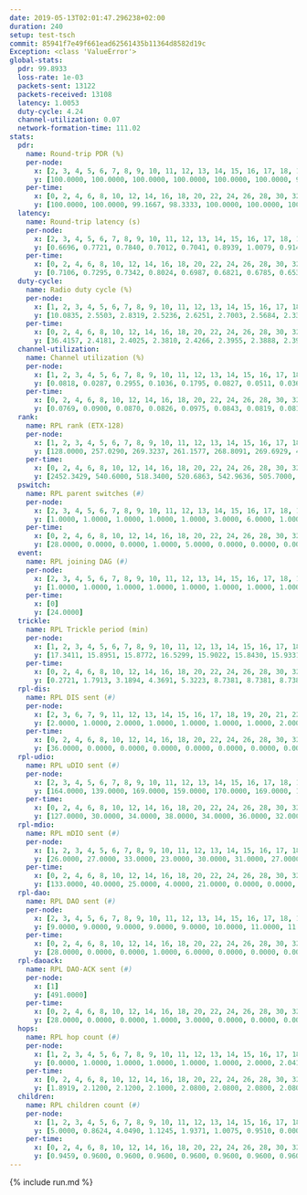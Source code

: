 ```yaml
---
date: 2019-05-13T02:01:47.296238+02:00
duration: 240
setup: test-tsch
commit: 85941f7e49f661ead62561435b11364d8582d19c
Exception: <class 'ValueError'>
global-stats:
  pdr: 99.8933
  loss-rate: 1e-03
  packets-sent: 13122
  packets-received: 13108
  latency: 1.0053
  duty-cycle: 4.24
  channel-utilization: 0.07
  network-formation-time: 111.02
stats:
  pdr:
    name: Round-trip PDR (%)
    per-node:
      x: [2, 3, 4, 5, 6, 7, 8, 9, 10, 11, 12, 13, 14, 15, 16, 17, 18, 19, 20, 21, 22, 23, 24, 25]
      y: [100.0000, 100.0000, 100.0000, 100.0000, 100.0000, 100.0000, 99.8273, 100.0000, 99.8211, 100.0000, 99.8168, 100.0000, 99.8172, 99.6283, 99.8039, 99.8252, 99.6546, 99.8120, 100.0000, 99.8138, 100.0000, 100.0000, 100.0000, 99.6466]
    per-time:
      x: [0, 2, 4, 6, 8, 10, 12, 14, 16, 18, 20, 22, 24, 26, 28, 30, 32, 34, 36, 38, 40, 42, 44, 46, 48, 50, 52, 54, 56, 58, 60, 62, 64, 66, 68, 70, 72, 74, 76, 78, 80, 82, 84, 86, 88, 90, 92, 94, 96, 98, 100, 102, 104, 106, 108, 110, 112, 114, 116, 118, 120, 122, 124, 126, 128, 130, 132, 134, 136, 138, 140, 142, 144, 146, 148, 150, 152, 154, 156, 158, 160, 162, 164, 166, 168, 170, 172, 174, 176, 178, 180, 182, 184, 186, 188, 190, 192, 194, 196, 198, 200, 202, 204, 206, 208, 210, 212, 214, 216, 218, 220]
      y: [100.0000, 100.0000, 99.1667, 98.3333, 100.0000, 100.0000, 100.0000, 100.0000, 100.0000, 99.1667, 100.0000, 100.0000, 98.3193, 99.1667, 100.0000, 99.1597, 100.0000, 100.0000, 99.1667, 100.0000, 100.0000, 100.0000, 100.0000, 100.0000, 100.0000, 100.0000, 100.0000, 100.0000, 100.0000, 100.0000, 100.0000, 100.0000, 100.0000, 100.0000, 100.0000, 99.1667, 100.0000, 100.0000, 99.1667, 100.0000, 100.0000, 100.0000, 100.0000, 100.0000, 100.0000, 100.0000, 100.0000, 100.0000, 100.0000, 100.0000, 100.0000, 100.0000, 100.0000, 100.0000, 100.0000, 100.0000, 100.0000, 100.0000, 100.0000, 100.0000, 100.0000, 100.0000, 100.0000, 100.0000, 99.1667, 100.0000, 100.0000, 100.0000, 100.0000, 100.0000, 100.0000, 100.0000, 100.0000, 100.0000, 100.0000, 100.0000, 100.0000, 100.0000, 100.0000, 100.0000, 100.0000, 100.0000, 100.0000, 100.0000, 100.0000, 100.0000, 100.0000, 100.0000, 100.0000, 100.0000, 100.0000, 100.0000, 100.0000, 100.0000, 100.0000, 100.0000, 100.0000, 100.0000, 99.1667, 100.0000, 100.0000, 100.0000, 100.0000, 100.0000, 100.0000, 100.0000, 100.0000, 100.0000, 100.0000, 97.5610, null]
  latency:
    name: Round-trip latency (s)
    per-node:
      x: [2, 3, 4, 5, 6, 7, 8, 9, 10, 11, 12, 13, 14, 15, 16, 17, 18, 19, 20, 21, 22, 23, 24, 25]
      y: [0.6696, 0.7721, 0.7840, 0.7012, 0.7041, 0.8939, 1.0079, 0.9146, 0.8434, 1.1863, 0.9046, 0.8508, 1.0907, 1.1108, 0.8972, 1.0785, 1.1199, 1.1594, 1.0068, 1.1926, 1.2672, 1.2857, 1.2844, 1.3471]
    per-time:
      x: [0, 2, 4, 6, 8, 10, 12, 14, 16, 18, 20, 22, 24, 26, 28, 30, 32, 34, 36, 38, 40, 42, 44, 46, 48, 50, 52, 54, 56, 58, 60, 62, 64, 66, 68, 70, 72, 74, 76, 78, 80, 82, 84, 86, 88, 90, 92, 94, 96, 98, 100, 102, 104, 106, 108, 110, 112, 114, 116, 118, 120, 122, 124, 126, 128, 130, 132, 134, 136, 138, 140, 142, 144, 146, 148, 150, 152, 154, 156, 158, 160, 162, 164, 166, 168, 170, 172, 174, 176, 178, 180, 182, 184, 186, 188, 190, 192, 194, 196, 198, 200, 202, 204, 206, 208, 210, 212, 214, 216, 218, 220]
      y: [0.7106, 0.7295, 0.7342, 0.8024, 0.6987, 0.6821, 0.6785, 0.6538, 0.6836, 0.6377, 0.6961, 0.6471, 0.6934, 0.6460, 0.6827, 0.6822, 0.6671, 0.6566, 0.7002, 0.6439, 0.6679, 0.6816, 0.6343, 0.6798, 0.6181, 0.6696, 0.6922, 0.6518, 0.6706, 0.6916, 0.6568, 0.6218, 0.6342, 0.6514, 0.6112, 0.7149, 0.6952, 0.6796, 0.6757, 0.6829, 0.6813, 0.7085, 0.7141, 0.7435, 0.6837, 0.7020, 0.6406, 0.7016, 0.7446, 0.7049, 0.6904, 0.7246, 0.6554, 0.7894, 0.7818, 0.6954, 0.6944, 0.7280, 0.6794, 0.9136, 0.9004, 0.8396, 0.7713, 0.7895, 0.8002, 1.2365, 1.2669, 1.0848, 0.8793, 0.8867, 0.7441, 1.2573, 1.5652, 1.4837, 1.2884, 1.0259, 0.8894, 1.2423, 1.5975, 1.5692, 1.5753, 1.4672, 1.2632, 1.3744, 1.5533, 1.6309, 1.6069, 1.5287, 1.5594, 1.5226, 1.6042, 1.6136, 1.6571, 1.5949, 1.6349, 1.5589, 1.6656, 1.5827, 1.6146, 1.6635, 1.6040, 1.5983, 1.5878, 1.6294, 1.6308, 1.6299, 1.6256, 1.6739, 1.5794, 1.6628, null]
  duty-cycle:
    name: Radio duty cycle (%)
    per-node:
      x: [1, 2, 3, 4, 5, 6, 7, 8, 9, 10, 11, 12, 13, 14, 15, 16, 17, 18, 19, 20, 21, 22, 23, 24, 25]
      y: [10.0835, 2.5503, 2.8319, 2.5236, 2.6251, 2.7003, 2.5684, 2.3342, 2.6094, 2.3440, 2.6574, 2.6133, 2.8123, 2.7575, 2.6812, 2.7087, 2.7083, 2.6290, 2.6920, 2.8065, 2.7193, 2.7527, 2.8027, 2.7834, 2.8723]
    per-time:
      x: [0, 2, 4, 6, 8, 10, 12, 14, 16, 18, 20, 22, 24, 26, 28, 30, 32, 34, 36, 38, 40, 42, 44, 46, 48, 50, 52, 54, 56, 58, 60, 62, 64, 66, 68, 70, 72, 74, 76, 78, 80, 82, 84, 86, 88, 90, 92, 94, 96, 98, 100, 102, 104, 106, 108, 110, 112, 114, 116, 118, 120, 122, 124, 126, 128, 130, 132, 134, 136, 138, 140, 142, 144, 146, 148, 150, 152, 154, 156, 158, 160, 162, 164, 166, 168, 170, 172, 174, 176, 178, 180, 182, 184, 186, 188, 190, 192, 194, 196, 198, 200, 202, 204, 206, 208, 210, 212, 214, 216, 218, 220, 222, 224, 226, 228, 230, 232, 234, 236, 238]
      y: [36.4157, 2.4181, 2.4025, 2.3810, 2.4266, 2.3955, 2.3888, 2.3954, 2.3923, 2.3931, 2.3868, 2.3968, 2.3906, 2.3973, 2.4150, 2.4133, 2.3956, 2.3877, 2.3842, 2.3963, 2.3974, 2.3832, 2.4015, 2.3935, 2.4042, 2.3899, 2.3919, 2.3954, 2.3969, 2.4012, 2.3876, 2.4065, 2.3952, 2.3978, 2.4056, 2.3831, 2.3868, 2.3862, 2.3898, 2.4116, 2.4044, 2.4113, 2.3888, 2.4158, 2.3992, 2.4039, 2.4076, 2.3977, 2.3943, 2.4035, 2.3972, 2.4048, 2.4016, 2.4031, 2.4001, 2.3936, 2.3865, 2.4150, 2.4023, 2.3906, 2.3962, 2.4023, 2.3848, 2.3944, 2.4105, 2.4044, 2.4075, 2.4118, 2.3954, 2.4099, 2.3877, 2.3973, 2.4070, 2.3910, 2.3935, 2.3962, 2.3947, 2.3840, 2.3988, 2.3897, 2.3900, 2.4153, 2.3904, 2.3980, 2.4046, 2.4081, 2.4043, 2.3970, 2.3757, 2.3917, 2.4000, 2.4032, 2.3943, 2.4025, 2.3931, 2.3922, 2.3993, 2.3931, 2.3818, 2.4055, 2.4144, 2.4006, 2.3956, 2.3944, 2.3994, 2.4050, 2.3983, 2.3962, 2.4076, 2.4082, 14.5016, 9.0439, 2.4225, 2.3980, 2.5341, 2.3841, 2.2891, 2.2664, 2.2681, 2.2640]
  channel-utilization:
    name: Channel utilization (%)
    per-node:
      x: [1, 2, 3, 4, 5, 6, 7, 8, 9, 10, 11, 12, 13, 14, 15, 16, 17, 18, 19, 20, 21, 22, 23, 24, 25]
      y: [0.0818, 0.0287, 0.2955, 0.1036, 0.1795, 0.0827, 0.0511, 0.0368, 0.0478, 0.0430, 0.0326, 0.0337, 0.1780, 0.0318, 0.0416, 0.1212, 0.0355, 0.0844, 0.0356, 0.0683, 0.0420, 0.0392, 0.0317, 0.0307, 0.0324]
    per-time:
      x: [0, 2, 4, 6, 8, 10, 12, 14, 16, 18, 20, 22, 24, 26, 28, 30, 32, 34, 36, 38, 40, 42, 44, 46, 48, 50, 52, 54, 56, 58, 60, 62, 64, 66, 68, 70, 72, 74, 76, 78, 80, 82, 84, 86, 88, 90, 92, 94, 96, 98, 100, 102, 104, 106, 108, 110, 112, 114, 116, 118, 120, 122, 124, 126, 128, 130, 132, 134, 136, 138, 140, 142, 144, 146, 148, 150, 152, 154, 156, 158, 160, 162, 164, 166, 168, 170, 172, 174, 176, 178, 180, 182, 184, 186, 188, 190, 192, 194, 196, 198, 200, 202, 204, 206, 208, 210, 212, 214, 216, 218, 220, 222, 224, 226, 228, 230, 232, 234, 236, 238]
      y: [0.0769, 0.0900, 0.0870, 0.0826, 0.0975, 0.0843, 0.0819, 0.0817, 0.0794, 0.0824, 0.0811, 0.0850, 0.0819, 0.0853, 0.0911, 0.0888, 0.0844, 0.0800, 0.0807, 0.0860, 0.0853, 0.0805, 0.0867, 0.0814, 0.0846, 0.0811, 0.0826, 0.0849, 0.0851, 0.0868, 0.0810, 0.0894, 0.0825, 0.0843, 0.0859, 0.0773, 0.0809, 0.0809, 0.0787, 0.0922, 0.0854, 0.0904, 0.0817, 0.0892, 0.0840, 0.0856, 0.0880, 0.0840, 0.0813, 0.0861, 0.0832, 0.0825, 0.0836, 0.0861, 0.0843, 0.0828, 0.0806, 0.0912, 0.0848, 0.0794, 0.0832, 0.0855, 0.0789, 0.0844, 0.0902, 0.0898, 0.0889, 0.0904, 0.0835, 0.0902, 0.0784, 0.0844, 0.0899, 0.0818, 0.0828, 0.0837, 0.0825, 0.0767, 0.0857, 0.0810, 0.0812, 0.0920, 0.0819, 0.0851, 0.0892, 0.0850, 0.0882, 0.0837, 0.0757, 0.0826, 0.0849, 0.0875, 0.0802, 0.0861, 0.0807, 0.0809, 0.0854, 0.0837, 0.0779, 0.0889, 0.0905, 0.0847, 0.0819, 0.0802, 0.0831, 0.0866, 0.0846, 0.0842, 0.0879, 0.1093, 0.0300, 0.0362, 0.0494, 0.0676, 0.1142, 0.0561, 0.0250, 0.0196, 0.0195, 0.0187]
  rank:
    name: RPL rank (ETX-128)
    per-node:
      x: [1, 2, 3, 4, 5, 6, 7, 8, 9, 10, 11, 12, 13, 14, 15, 16, 17, 18, 19, 20, 21, 22, 23, 24, 25]
      y: [128.0000, 257.0290, 269.3237, 261.1577, 268.8091, 269.6929, 403.9877, 488.7236, 438.0581, 946.5388, 1080.6935, 413.5878, 673.5301, 2792.2205, 1234.6571, 434.7224, 727.5473, 2576.5798, 2317.7799, 551.4896, 4550.8993, 4008.9699, 676.0324, 678.9187, 1718.3492]
    per-time:
      x: [0, 2, 4, 6, 8, 10, 12, 14, 16, 18, 20, 22, 24, 26, 28, 30, 32, 34, 36, 38, 40, 42, 44, 46, 48, 50, 52, 54, 56, 58, 60, 62, 64, 66, 68, 70, 72, 74, 76, 78, 80, 82, 84, 86, 88, 90, 92, 94, 96, 98, 100, 102, 104, 106, 108, 110, 112, 114, 116, 118, 120, 122, 124, 126, 128, 130, 132, 134, 136, 138, 140, 142, 144, 146, 148, 150, 152, 154, 156, 158, 160, 162, 164, 166, 168, 170, 172, 174, 176, 178, 180, 182, 184, 186, 188, 190, 192, 194, 196, 198, 200, 202, 204, 206, 208, 210, 212, 214, 216, 218, 220, 222, 224, 226, 228, 230, 232, 234, 236, 238]
      y: [2452.3429, 540.6000, 518.3400, 520.6863, 542.9636, 505.7000, 511.1000, 501.8400, 457.8800, 455.2000, 463.9800, 467.3000, 461.7843, 469.6471, 483.9608, 469.1765, 461.8039, 455.3000, 457.6800, 460.3000, 472.0192, 456.6400, 454.9800, 452.8400, 456.7800, 450.7200, 448.5200, 449.9216, 445.4600, 446.6863, 443.1200, 448.1765, 458.2745, 443.7800, 442.2000, 444.2549, 463.3200, 452.6863, 452.9216, 466.3333, 448.5600, 436.3922, 442.1000, 446.9216, 442.1000, 438.1800, 437.8400, 436.0588, 434.7600, 440.9800, 438.8800, 437.6200, 439.9400, 445.2157, 442.1569, 442.0200, 443.2941, 445.2692, 449.3600, 446.8200, 447.3200, 446.0000, 445.0392, 448.4706, 446.9400, 453.1961, 458.3774, 447.4800, 447.9800, 446.3800, 443.0600, 439.4615, 449.9000, 445.9412, 439.5000, 438.5800, 440.8400, 435.7600, 433.4200, 434.9600, 439.2549, 446.9623, 446.5686, 448.0600, 450.8000, 449.4200, 450.6275, 455.0400, 450.9020, 451.0196, 451.3396, 450.0385, 437.0600, 437.3600, 433.0400, 443.7000, 437.0400, 438.6400, 438.6863, 442.3137, 439.7843, 434.3000, 435.1200, 434.3400, 432.1400, 434.4400, 431.9200, 436.2600, 433.3800, 440.7358, 633.7862, 978.8541, 1396.6604, 2500.0809, 15065.2171, 3811.1017, 2984.7500, 482.4200, 481.8400, 480.1400]
  pswitch:
    name: RPL parent switches (#)
    per-node:
      x: [2, 3, 4, 5, 6, 7, 8, 9, 10, 11, 12, 13, 14, 15, 16, 17, 18, 19, 20, 21, 22, 23, 24, 25]
      y: [1.0000, 1.0000, 1.0000, 1.0000, 1.0000, 3.0000, 6.0000, 1.0000, 4.0000, 7.0000, 5.0000, 8.0000, 17.0000, 3.0000, 5.0000, 3.0000, 10.0000, 13.0000, 2.0000, 23.0000, 16.0000, 8.0000, 7.0000, 9.0000]
    per-time:
      x: [0, 2, 4, 6, 8, 10, 12, 14, 16, 18, 20, 22, 24, 26, 28, 30, 32, 34, 36, 38, 40, 42, 44, 46, 48, 50, 52, 54, 56, 58, 60, 62, 64, 66, 68, 70, 72, 74, 76, 78, 80, 82, 84, 86, 88, 90, 92, 94, 96, 98, 100, 102, 104, 106, 108, 110, 112, 114, 116, 118, 120, 122, 124, 126, 128, 130, 132, 134, 136, 138, 140, 142, 144, 146, 148, 150, 152, 154, 156, 158, 160, 162, 164, 166, 168, 170, 172, 174, 176, 178, 180, 182, 184, 186, 188, 190, 192, 194, 196, 198, 200, 202, 204, 206, 208, 210, 212, 214, 216, 218, 220, 222, 224, 226, 228, 230, 232]
      y: [28.0000, 0.0000, 0.0000, 1.0000, 5.0000, 0.0000, 0.0000, 0.0000, 0.0000, 0.0000, 0.0000, 0.0000, 1.0000, 1.0000, 1.0000, 1.0000, 1.0000, 0.0000, 0.0000, 0.0000, 2.0000, 0.0000, 0.0000, 0.0000, 0.0000, 0.0000, 0.0000, 1.0000, 0.0000, 1.0000, 0.0000, 1.0000, 1.0000, 0.0000, 0.0000, 1.0000, 0.0000, 1.0000, 1.0000, 4.0000, 0.0000, 1.0000, 0.0000, 1.0000, 0.0000, 0.0000, 0.0000, 1.0000, 0.0000, 0.0000, 0.0000, 0.0000, 0.0000, 1.0000, 1.0000, 0.0000, 1.0000, 2.0000, 0.0000, 0.0000, 0.0000, 0.0000, 1.0000, 1.0000, 0.0000, 1.0000, 3.0000, 0.0000, 0.0000, 0.0000, 0.0000, 2.0000, 0.0000, 1.0000, 0.0000, 0.0000, 0.0000, 0.0000, 0.0000, 0.0000, 1.0000, 3.0000, 1.0000, 0.0000, 0.0000, 0.0000, 1.0000, 0.0000, 1.0000, 1.0000, 3.0000, 2.0000, 0.0000, 0.0000, 0.0000, 0.0000, 0.0000, 0.0000, 1.0000, 1.0000, 1.0000, 0.0000, 0.0000, 0.0000, 0.0000, 0.0000, 0.0000, 0.0000, 0.0000, 3.0000, 1.0000, 4.0000, 7.0000, 19.0000, 28.0000, 7.0000, 1.0000]
  event:
    name: RPL joining DAG (#)
    per-node:
      x: [2, 3, 4, 5, 6, 7, 8, 9, 10, 11, 12, 13, 14, 15, 16, 17, 18, 19, 20, 21, 22, 23, 24, 25]
      y: [1.0000, 1.0000, 1.0000, 1.0000, 1.0000, 1.0000, 1.0000, 1.0000, 1.0000, 1.0000, 1.0000, 1.0000, 1.0000, 1.0000, 1.0000, 1.0000, 1.0000, 1.0000, 1.0000, 1.0000, 1.0000, 1.0000, 1.0000, 1.0000]
    per-time:
      x: [0]
      y: [24.0000]
  trickle:
    name: RPL Trickle period (min)
    per-node:
      x: [1, 2, 3, 4, 5, 6, 7, 8, 9, 10, 11, 12, 13, 14, 15, 16, 17, 18, 19, 20, 21, 22, 23, 24, 25]
      y: [17.3411, 15.8951, 15.8772, 16.5299, 15.9022, 15.8430, 15.9331, 15.8814, 15.8951, 15.6949, 15.6468, 15.8231, 15.2454, 16.1268, 15.1558, 15.2441, 15.2782, 14.5405, 14.6012, 15.4028, 16.0952, 14.0049, 15.4443, 15.4449, 14.8797]
    per-time:
      x: [0, 2, 4, 6, 8, 10, 12, 14, 16, 18, 20, 22, 24, 26, 28, 30, 32, 34, 36, 38, 40, 42, 44, 46, 48, 50, 52, 54, 56, 58, 60, 62, 64, 66, 68, 70, 72, 74, 76, 78, 80, 82, 84, 86, 88, 90, 92, 94, 96, 98, 100, 102, 104, 106, 108, 110, 112, 114, 116, 118, 120, 122, 124, 126, 128, 130, 132, 134, 136, 138, 140, 142, 144, 146, 148, 150, 152, 154, 156, 158, 160, 162, 164, 166, 168, 170, 172, 174, 176, 178, 180, 182, 184, 186, 188, 190, 192, 194, 196, 198, 200, 202, 204, 206, 208, 210, 212, 214, 216, 218, 220, 222, 224, 226, 228, 230, 232, 234, 236, 238]
      y: [0.2721, 1.7913, 3.1894, 4.3691, 5.3223, 8.7381, 8.7381, 8.7381, 8.7381, 15.9034, 17.4763, 17.4763, 17.4763, 17.4763, 17.4763, 17.4763, 17.4763, 17.4763, 17.4763, 17.4763, 17.4763, 17.4763, 17.4763, 17.4763, 17.4763, 17.4763, 17.4763, 17.4763, 17.4763, 17.4763, 17.4763, 17.4763, 17.4763, 17.4763, 17.4763, 17.4763, 17.4763, 17.4763, 17.4763, 17.4763, 17.4763, 17.4763, 17.4763, 17.4763, 17.4763, 17.4763, 17.4763, 17.4763, 17.4763, 17.4763, 17.4763, 17.4763, 17.4763, 17.4763, 17.4763, 17.4763, 17.4763, 17.4763, 17.4763, 17.4763, 17.4763, 17.4763, 17.4763, 17.4763, 17.4763, 17.4763, 17.4763, 17.4763, 17.4763, 17.4763, 17.4763, 17.4763, 17.4763, 17.4763, 17.4763, 17.4763, 17.4763, 17.4763, 17.4763, 17.4763, 17.4763, 17.4763, 17.4763, 17.4763, 17.4763, 17.4763, 17.4763, 17.4763, 17.4763, 17.4763, 17.4763, 17.4763, 17.4763, 17.4763, 17.4763, 17.4763, 17.4763, 17.4763, 17.4763, 17.4763, 17.4763, 17.4763, 17.4763, 17.4763, 17.4763, 17.4763, 17.4763, 17.4763, 17.4763, 17.4763, 17.4763, 16.3367, 16.3429, 16.0678, 7.6755, 2.7550, 3.7704, 5.2210, 5.8982, 8.1265]
  rpl-dis:
    name: RPL DIS sent (#)
    per-node:
      x: [2, 3, 6, 7, 9, 11, 12, 13, 14, 15, 16, 17, 18, 19, 20, 21, 22, 23, 24, 25]
      y: [2.0000, 1.0000, 2.0000, 1.0000, 1.0000, 1.0000, 1.0000, 2.0000, 4.0000, 2.0000, 1.0000, 3.0000, 2.0000, 2.0000, 2.0000, 7.0000, 4.0000, 3.0000, 3.0000, 3.0000]
    per-time:
      x: [0, 2, 4, 6, 8, 10, 12, 14, 16, 18, 20, 22, 24, 26, 28, 30, 32, 34, 36, 38, 40, 42, 44, 46, 48, 50, 52, 54, 56, 58, 60, 62, 64, 66, 68, 70, 72, 74, 76, 78, 80, 82, 84, 86, 88, 90, 92, 94, 96, 98, 100, 102, 104, 106, 108, 110, 112, 114, 116, 118, 120, 122, 124, 126, 128, 130, 132, 134, 136, 138, 140, 142, 144, 146, 148, 150, 152, 154, 156, 158, 160, 162, 164, 166, 168, 170, 172, 174, 176, 178, 180, 182, 184, 186, 188, 190, 192, 194, 196, 198, 200, 202, 204, 206, 208, 210, 212, 214, 216, 218, 220, 222, 224, 226, 228, 230]
      y: [36.0000, 0.0000, 0.0000, 0.0000, 0.0000, 0.0000, 0.0000, 0.0000, 0.0000, 0.0000, 0.0000, 0.0000, 0.0000, 0.0000, 0.0000, 0.0000, 0.0000, 0.0000, 0.0000, 0.0000, 0.0000, 0.0000, 0.0000, 0.0000, 0.0000, 0.0000, 0.0000, 0.0000, 0.0000, 0.0000, 0.0000, 0.0000, 0.0000, 0.0000, 0.0000, 0.0000, 0.0000, 0.0000, 0.0000, 0.0000, 0.0000, 0.0000, 0.0000, 0.0000, 0.0000, 0.0000, 0.0000, 0.0000, 0.0000, 0.0000, 0.0000, 0.0000, 0.0000, 0.0000, 0.0000, 0.0000, 0.0000, 0.0000, 0.0000, 0.0000, 0.0000, 0.0000, 0.0000, 0.0000, 0.0000, 0.0000, 0.0000, 0.0000, 0.0000, 0.0000, 0.0000, 0.0000, 0.0000, 0.0000, 0.0000, 0.0000, 0.0000, 0.0000, 0.0000, 0.0000, 0.0000, 0.0000, 0.0000, 0.0000, 0.0000, 0.0000, 0.0000, 0.0000, 0.0000, 0.0000, 0.0000, 0.0000, 0.0000, 0.0000, 0.0000, 0.0000, 0.0000, 0.0000, 0.0000, 0.0000, 0.0000, 0.0000, 0.0000, 0.0000, 0.0000, 0.0000, 0.0000, 0.0000, 0.0000, 0.0000, 1.0000, 2.0000, 1.0000, 3.0000, 3.0000, 1.0000]
  rpl-udio:
    name: RPL uDIO sent (#)
    per-node:
      x: [2, 3, 4, 5, 6, 7, 8, 9, 10, 11, 12, 13, 14, 15, 16, 17, 18, 19, 20, 21, 22, 23, 24, 25]
      y: [164.0000, 139.0000, 169.0000, 159.0000, 170.0000, 169.0000, 163.0000, 171.0000, 173.0000, 170.0000, 173.0000, 154.0000, 170.0000, 173.0000, 168.0000, 171.0000, 170.0000, 170.0000, 173.0000, 194.0000, 170.0000, 165.0000, 164.0000, 172.0000]
    per-time:
      x: [0, 2, 4, 6, 8, 10, 12, 14, 16, 18, 20, 22, 24, 26, 28, 30, 32, 34, 36, 38, 40, 42, 44, 46, 48, 50, 52, 54, 56, 58, 60, 62, 64, 66, 68, 70, 72, 74, 76, 78, 80, 82, 84, 86, 88, 90, 92, 94, 96, 98, 100, 102, 104, 106, 108, 110, 112, 114, 116, 118, 120, 122, 124, 126, 128, 130, 132, 134, 136, 138, 140, 142, 144, 146, 148, 150, 152, 154, 156, 158, 160, 162, 164, 166, 168, 170, 172, 174, 176, 178, 180, 182, 184, 186, 188, 190, 192, 194, 196, 198, 200, 202, 204, 206, 208, 210, 212, 214, 216, 218, 220, 222, 224, 226, 228, 230, 232, 234, 236, 238, 240]
      y: [127.0000, 30.0000, 34.0000, 38.0000, 34.0000, 36.0000, 32.0000, 31.0000, 33.0000, 36.0000, 28.0000, 34.0000, 29.0000, 35.0000, 32.0000, 34.0000, 33.0000, 34.0000, 35.0000, 33.0000, 30.0000, 31.0000, 31.0000, 31.0000, 35.0000, 35.0000, 31.0000, 30.0000, 32.0000, 32.0000, 28.0000, 34.0000, 31.0000, 36.0000, 32.0000, 33.0000, 30.0000, 27.0000, 31.0000, 35.0000, 34.0000, 33.0000, 34.0000, 26.0000, 29.0000, 35.0000, 33.0000, 33.0000, 30.0000, 36.0000, 31.0000, 30.0000, 32.0000, 30.0000, 34.0000, 32.0000, 32.0000, 32.0000, 29.0000, 25.0000, 34.0000, 29.0000, 30.0000, 38.0000, 26.0000, 31.0000, 32.0000, 30.0000, 34.0000, 31.0000, 32.0000, 31.0000, 34.0000, 28.0000, 28.0000, 38.0000, 34.0000, 32.0000, 31.0000, 32.0000, 28.0000, 38.0000, 29.0000, 33.0000, 33.0000, 28.0000, 32.0000, 36.0000, 31.0000, 35.0000, 35.0000, 34.0000, 33.0000, 32.0000, 34.0000, 33.0000, 32.0000, 32.0000, 35.0000, 35.0000, 31.0000, 32.0000, 32.0000, 32.0000, 32.0000, 35.0000, 34.0000, 31.0000, 35.0000, 30.0000, 33.0000, 32.0000, 42.0000, 47.0000, 56.0000, 50.0000, 33.0000, 35.0000, 32.0000, 33.0000, 1.0000]
  rpl-mdio:
    name: RPL mDIO sent (#)
    per-node:
      x: [1, 2, 3, 4, 5, 6, 7, 8, 9, 10, 11, 12, 13, 14, 15, 16, 17, 18, 19, 20, 21, 22, 23, 24, 25]
      y: [26.0000, 27.0000, 33.0000, 23.0000, 30.0000, 31.0000, 27.0000, 30.0000, 29.0000, 33.0000, 32.0000, 34.0000, 49.0000, 26.0000, 52.0000, 60.0000, 48.0000, 48.0000, 49.0000, 55.0000, 29.0000, 42.0000, 44.0000, 54.0000, 46.0000]
    per-time:
      x: [0, 2, 4, 6, 8, 10, 12, 14, 16, 18, 20, 22, 24, 26, 28, 30, 32, 34, 36, 38, 40, 42, 44, 46, 48, 50, 52, 54, 56, 58, 60, 62, 64, 66, 68, 70, 72, 74, 76, 78, 80, 82, 84, 86, 88, 90, 92, 94, 96, 98, 100, 102, 104, 106, 108, 110, 112, 114, 116, 118, 120, 122, 124, 126, 128, 130, 132, 134, 136, 138, 140, 142, 144, 146, 148, 150, 152, 154, 156, 158, 160, 162, 164, 166, 168, 170, 172, 174, 176, 178, 180, 182, 184, 186, 188, 190, 192, 194, 196, 198, 200, 202, 204, 206, 208, 210, 212, 214, 216, 218, 220, 222, 224, 226, 228, 230, 232, 234, 236, 238]
      y: [133.0000, 40.0000, 25.0000, 4.0000, 21.0000, 0.0000, 0.0000, 12.0000, 12.0000, 1.0000, 0.0000, 0.0000, 0.0000, 2.0000, 11.0000, 9.0000, 2.0000, 1.0000, 0.0000, 0.0000, 0.0000, 0.0000, 1.0000, 7.0000, 9.0000, 6.0000, 2.0000, 0.0000, 0.0000, 0.0000, 1.0000, 5.0000, 5.0000, 4.0000, 9.0000, 1.0000, 0.0000, 0.0000, 0.0000, 0.0000, 9.0000, 4.0000, 5.0000, 6.0000, 1.0000, 0.0000, 0.0000, 0.0000, 3.0000, 2.0000, 3.0000, 10.0000, 7.0000, 0.0000, 0.0000, 0.0000, 0.0000, 5.0000, 5.0000, 5.0000, 6.0000, 4.0000, 0.0000, 0.0000, 0.0000, 1.0000, 5.0000, 3.0000, 7.0000, 7.0000, 2.0000, 0.0000, 0.0000, 0.0000, 2.0000, 4.0000, 6.0000, 7.0000, 6.0000, 0.0000, 0.0000, 0.0000, 0.0000, 2.0000, 6.0000, 8.0000, 5.0000, 4.0000, 0.0000, 0.0000, 0.0000, 0.0000, 8.0000, 4.0000, 5.0000, 5.0000, 3.0000, 0.0000, 0.0000, 0.0000, 1.0000, 6.0000, 5.0000, 7.0000, 5.0000, 1.0000, 0.0000, 0.0000, 0.0000, 2.0000, 6.0000, 91.0000, 30.0000, 53.0000, 102.0000, 86.0000, 29.0000, 12.0000, 16.0000, 7.0000]
  rpl-dao:
    name: RPL DAO sent (#)
    per-node:
      x: [2, 3, 4, 5, 6, 7, 8, 9, 10, 11, 12, 13, 14, 15, 16, 17, 18, 19, 20, 21, 22, 23, 24, 25]
      y: [9.0000, 9.0000, 9.0000, 9.0000, 9.0000, 10.0000, 11.0000, 11.0000, 16.0000, 19.0000, 12.0000, 17.0000, 51.0000, 19.0000, 11.0000, 11.0000, 45.0000, 48.0000, 10.0000, 98.0000, 68.0000, 11.0000, 12.0000, 33.0000]
    per-time:
      x: [0, 2, 4, 6, 8, 10, 12, 14, 16, 18, 20, 22, 24, 26, 28, 30, 32, 34, 36, 38, 40, 42, 44, 46, 48, 50, 52, 54, 56, 58, 60, 62, 64, 66, 68, 70, 72, 74, 76, 78, 80, 82, 84, 86, 88, 90, 92, 94, 96, 98, 100, 102, 104, 106, 108, 110, 112, 114, 116, 118, 120, 122, 124, 126, 128, 130, 132, 134, 136, 138, 140, 142, 144, 146, 148, 150, 152, 154, 156, 158, 160, 162, 164, 166, 168, 170, 172, 174, 176, 178, 180, 182, 184, 186, 188, 190, 192, 194, 196, 198, 200, 202, 204, 206, 208, 210, 212, 214, 216, 218, 220, 222, 224, 226, 228, 230, 232, 234, 236, 238]
      y: [28.0000, 0.0000, 0.0000, 1.0000, 6.0000, 0.0000, 0.0000, 0.0000, 0.0000, 0.0000, 0.0000, 0.0000, 1.0000, 1.0000, 18.0000, 3.0000, 1.0000, 0.0000, 4.0000, 0.0000, 2.0000, 0.0000, 0.0000, 0.0000, 0.0000, 0.0000, 1.0000, 1.0000, 11.0000, 5.0000, 0.0000, 1.0000, 3.0000, 1.0000, 2.0000, 1.0000, 0.0000, 1.0000, 1.0000, 4.0000, 1.0000, 2.0000, 3.0000, 11.0000, 0.0000, 1.0000, 1.0000, 1.0000, 0.0000, 0.0000, 1.0000, 1.0000, 0.0000, 5.0000, 2.0000, 1.0000, 2.0000, 14.0000, 0.0000, 0.0000, 0.0000, 1.0000, 1.0000, 2.0000, 0.0000, 3.0000, 3.0000, 0.0000, 1.0000, 1.0000, 2.0000, 13.0000, 2.0000, 1.0000, 0.0000, 0.0000, 0.0000, 1.0000, 0.0000, 0.0000, 4.0000, 4.0000, 2.0000, 1.0000, 1.0000, 8.0000, 7.0000, 1.0000, 1.0000, 1.0000, 3.0000, 2.0000, 0.0000, 0.0000, 1.0000, 0.0000, 1.0000, 1.0000, 2.0000, 6.0000, 9.0000, 1.0000, 1.0000, 0.0000, 1.0000, 1.0000, 0.0000, 0.0000, 1.0000, 3.0000, 8.0000, 26.0000, 32.0000, 90.0000, 143.0000, 14.0000, 7.0000, 0.0000, 1.0000, 0.0000]
  rpl-daoack:
    name: RPL DAO-ACK sent (#)
    per-node:
      x: [1]
      y: [491.0000]
    per-time:
      x: [0, 2, 4, 6, 8, 10, 12, 14, 16, 18, 20, 22, 24, 26, 28, 30, 32, 34, 36, 38, 40, 42, 44, 46, 48, 50, 52, 54, 56, 58, 60, 62, 64, 66, 68, 70, 72, 74, 76, 78, 80, 82, 84, 86, 88, 90, 92, 94, 96, 98, 100, 102, 104, 106, 108, 110, 112, 114, 116, 118, 120, 122, 124, 126, 128, 130, 132, 134, 136, 138, 140, 142, 144, 146, 148, 150, 152, 154, 156, 158, 160, 162, 164, 166, 168, 170, 172, 174, 176, 178, 180, 182, 184, 186, 188, 190, 192, 194, 196, 198, 200, 202, 204, 206, 208, 210, 212, 214, 216, 218, 220, 222, 224, 226, 228, 230, 232, 234, 236, 238]
      y: [28.0000, 0.0000, 0.0000, 1.0000, 3.0000, 0.0000, 0.0000, 0.0000, 0.0000, 0.0000, 0.0000, 0.0000, 1.0000, 1.0000, 18.0000, 2.0000, 1.0000, 0.0000, 4.0000, 0.0000, 2.0000, 0.0000, 0.0000, 0.0000, 0.0000, 0.0000, 1.0000, 1.0000, 10.0000, 6.0000, 0.0000, 1.0000, 3.0000, 1.0000, 2.0000, 1.0000, 0.0000, 1.0000, 1.0000, 4.0000, 1.0000, 2.0000, 3.0000, 9.0000, 1.0000, 1.0000, 1.0000, 1.0000, 0.0000, 0.0000, 1.0000, 1.0000, 0.0000, 5.0000, 2.0000, 1.0000, 2.0000, 13.0000, 0.0000, 0.0000, 0.0000, 1.0000, 1.0000, 2.0000, 0.0000, 2.0000, 3.0000, 0.0000, 1.0000, 1.0000, 2.0000, 13.0000, 2.0000, 1.0000, 0.0000, 0.0000, 0.0000, 1.0000, 0.0000, 0.0000, 4.0000, 4.0000, 2.0000, 1.0000, 1.0000, 8.0000, 7.0000, 1.0000, 1.0000, 1.0000, 3.0000, 2.0000, 0.0000, 0.0000, 1.0000, 0.0000, 1.0000, 1.0000, 2.0000, 6.0000, 9.0000, 1.0000, 1.0000, 0.0000, 1.0000, 1.0000, 0.0000, 0.0000, 1.0000, 3.0000, 4.0000, 11.0000, 22.0000, 43.0000, 159.0000, 14.0000, 6.0000, 1.0000, 1.0000, 0.0000]
  hops:
    name: RPL hop count (#)
    per-node:
      x: [1, 2, 3, 4, 5, 6, 7, 8, 9, 10, 11, 12, 13, 14, 15, 16, 17, 18, 19, 20, 21, 22, 23, 24, 25]
      y: [0.0000, 1.0000, 1.0000, 1.0000, 1.0000, 1.0000, 2.0000, 2.0415, 2.0000, 2.0000, 3.0000, 2.0000, 2.0000, 3.0057, 2.0000, 2.0038, 2.0057, 2.9667, 3.0415, 3.0000, 3.4774, 3.1717, 3.9830, 3.9748, 3.9748]
    per-time:
      x: [0, 2, 4, 6, 8, 10, 12, 14, 16, 18, 20, 22, 24, 26, 28, 30, 32, 34, 36, 38, 40, 42, 44, 46, 48, 50, 52, 54, 56, 58, 60, 62, 64, 66, 68, 70, 72, 74, 76, 78, 80, 82, 84, 86, 88, 90, 92, 94, 96, 98, 100, 102, 104, 106, 108, 110, 112, 114, 116, 118, 120, 122, 124, 126, 128, 130, 132, 134, 136, 138, 140, 142, 144, 146, 148, 150, 152, 154, 156, 158, 160, 162, 164, 166, 168, 170, 172, 174, 176, 178, 180, 182, 184, 186, 188, 190, 192, 194, 196, 198, 200, 202, 204, 206, 208, 210, 212, 214, 216, 218, 220, 222, 224, 226, 228, 230, 232, 234, 236, 238]
      y: [1.8919, 2.1200, 2.1200, 2.1000, 2.0800, 2.0800, 2.0800, 2.0800, 2.0800, 2.0800, 2.0800, 2.0800, 2.0800, 2.0800, 2.1200, 2.1200, 2.1200, 2.1200, 2.1200, 2.1200, 2.1600, 2.2000, 2.2000, 2.2000, 2.2000, 2.2000, 2.2000, 2.2200, 2.2400, 2.2400, 2.2400, 2.2400, 2.2600, 2.2800, 2.2800, 2.2800, 2.2800, 2.2800, 2.2800, 2.2800, 2.2800, 2.2800, 2.2800, 2.2800, 2.2800, 2.2800, 2.2800, 2.2800, 2.2800, 2.2800, 2.2800, 2.2800, 2.2800, 2.2800, 2.2800, 2.2800, 2.2800, 2.2800, 2.2800, 2.2800, 2.2800, 2.2800, 2.2800, 2.2800, 2.2800, 2.2800, 2.2400, 2.2400, 2.2400, 2.2400, 2.2400, 2.2400, 2.2400, 2.2400, 2.2400, 2.2400, 2.2400, 2.2400, 2.2400, 2.2400, 2.2400, 2.2400, 2.2400, 2.2400, 2.2400, 2.2400, 2.2400, 2.2400, 2.2400, 2.2400, 2.2400, 2.2400, 2.2400, 2.2400, 2.2400, 2.2400, 2.2400, 2.2400, 2.2400, 2.2400, 2.2400, 2.2400, 2.2400, 2.2400, 2.2400, 2.2400, 2.2400, 2.2400, 2.2400, 2.2400, 2.2400, 2.2791, 2.2838, 2.2837, 2.2600, 2.3600, 2.3600, 2.3600, 2.3600, 2.3600]
  children:
    name: RPL children count (#)
    per-node:
      x: [1, 2, 3, 4, 5, 6, 7, 8, 9, 10, 11, 12, 13, 14, 15, 16, 17, 18, 19, 20, 21, 22, 23, 24, 25]
      y: [5.0000, 0.8624, 4.0490, 1.1245, 1.9371, 1.0075, 0.9510, 0.0006, 0.0528, 0.0515, 0.0000, 0.0044, 2.0528, 0.0000, 0.0987, 3.1798, 0.0069, 0.3270, 0.3541, 2.7912, 0.0308, 0.0220, 0.0434, 0.0006, 0.0465]
    per-time:
      x: [0, 2, 4, 6, 8, 10, 12, 14, 16, 18, 20, 22, 24, 26, 28, 30, 32, 34, 36, 38, 40, 42, 44, 46, 48, 50, 52, 54, 56, 58, 60, 62, 64, 66, 68, 70, 72, 74, 76, 78, 80, 82, 84, 86, 88, 90, 92, 94, 96, 98, 100, 102, 104, 106, 108, 110, 112, 114, 116, 118, 120, 122, 124, 126, 128, 130, 132, 134, 136, 138, 140, 142, 144, 146, 148, 150, 152, 154, 156, 158, 160, 162, 164, 166, 168, 170, 172, 174, 176, 178, 180, 182, 184, 186, 188, 190, 192, 194, 196, 198, 200, 202, 204, 206, 208, 210, 212, 214, 216, 218, 220, 222, 224, 226, 228, 230, 232, 234, 236, 238]
      y: [0.9459, 0.9600, 0.9600, 0.9600, 0.9600, 0.9600, 0.9600, 0.9600, 0.9600, 0.9600, 0.9600, 0.9600, 0.9600, 0.9600, 0.9600, 0.9600, 0.9600, 0.9600, 0.9600, 0.9600, 0.9600, 0.9600, 0.9600, 0.9600, 0.9600, 0.9600, 0.9600, 0.9600, 0.9600, 0.9600, 0.9600, 0.9600, 0.9600, 0.9600, 0.9600, 0.9600, 0.9600, 0.9600, 0.9600, 0.9600, 0.9600, 0.9600, 0.9600, 0.9600, 0.9600, 0.9600, 0.9600, 0.9600, 0.9600, 0.9600, 0.9600, 0.9600, 0.9600, 0.9600, 0.9600, 0.9600, 0.9600, 0.9600, 0.9600, 0.9600, 0.9600, 0.9600, 0.9600, 0.9600, 0.9600, 0.9600, 0.9600, 0.9600, 0.9600, 0.9600, 0.9600, 0.9600, 0.9600, 0.9600, 0.9600, 0.9600, 0.9600, 0.9600, 0.9600, 0.9600, 0.9600, 0.9600, 0.9600, 0.9600, 0.9600, 0.9600, 0.9600, 0.9600, 0.9600, 0.9600, 0.9600, 0.9600, 0.9600, 0.9600, 0.9600, 0.9600, 0.9600, 0.9600, 0.9600, 0.9600, 0.9600, 0.9600, 0.9600, 0.9600, 0.9600, 0.9600, 0.9600, 0.9600, 0.9600, 0.9600, 0.9600, 0.9600, 0.9600, 0.9600, 0.9600, 0.9600, 0.9600, 0.9600, 0.9600, 0.9600]
---
```


{% include run.md %}
